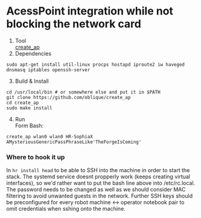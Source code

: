 # AcessPoint integration while not blocking the network card

1. Tool  
[create_ap](https://github.com/oblique/create_ap)
2. Dependencies
```
sudo apt-get install util-linux procps hostapd iproute2 iw haveged dnsmasq iptables openssh-server
```
3. Build & Install  
```
cd /usr/local/bin # or somewhere else and put it in $PATH
git clone https://github.com/oblique/create_ap
cd create_ap
sudo make install
```
4. Run   
Form Bash:
```
create_ap wlan0 wlan0 HR-SophiaX AMysteriousGenericPassPhraseLike'TheForgeIsComing'
```

### Where to hook it up
In ```hr install head``` to be able to SSH into the machine in order to start the stack.
The systemd service doesnt propperly work (keeps creating virtual interfaces), so we'd rather want to put the bash line above into /etc/rc.local.
The password needs to be changed as well as we should consider MAC filtering to avoid unwanted guests in the network. 
Further SSH keys should be preconfigured for every robot machine <-> operator notebook pair to omit credentials when sshing onto the machine.
